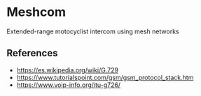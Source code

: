 # Meshcom
Extended-range motocyclist intercom using mesh networks


## References

- https://es.wikipedia.org/wiki/G.729
- https://www.tutorialspoint.com/gsm/gsm_protocol_stack.htm
- https://www.voip-info.org/itu-g726/
